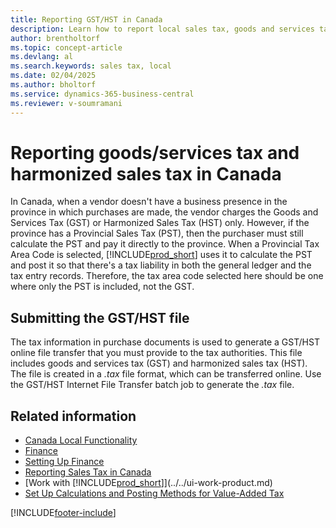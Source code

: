 ```yaml
---
title: Reporting GST/HST in Canada
description: Learn how to report local sales tax, goods and services tax in Canada.
author: brentholtorf
ms.topic: concept-article
ms.devlang: al
ms.search.keywords: sales tax, local
ms.date: 02/04/2025
ms.author: bholtorf
ms.service: dynamics-365-business-central
ms.reviewer: v-soumramani
---
```


# Reporting goods/services tax and harmonized sales tax in Canada

In Canada, when a vendor doesn't have a business presence in the province in which purchases are made, the vendor charges the Goods and Services Tax (GST) or Harmonized Sales Tax (HST) only. However, if the province has a Provincial Sales Tax (PST), then the purchaser must still calculate the PST and pay it directly to the province. When a Provincial Tax Area Code is selected, [!INCLUDE[prod_short](../../includes/prod_short.md)] uses it to calculate the PST and post it so that there's a tax liability in both the general ledger and the tax entry records. Therefore, the tax area code selected here should be one where only the PST is included, not the GST.  

## Submitting the GST/HST file

The tax information in purchase documents is used to generate a GST/HST online file transfer that you must provide to the tax authorities. This file includes goods and services tax (GST) and harmonized sales tax (HST). The file is created in a *.tax* file format, which can be transferred online. Use the GST/HST Internet File Transfer batch job to generate the *.tax* file.

## Related information

- [Canada Local Functionality](canada-local-functionality.md)  
- [Finance](../../finance.md)  
- [Setting Up Finance](../../finance-setup-finance.md)  
- [Reporting Sales Tax in Canada](ca-sales-tax.md)  
- [Work with [!INCLUDE[prod_short](../../includes/prod_short.md)]](../../ui-work-product.md)
- [Set Up Calculations and Posting Methods for Value-Added Tax](../../finance-setup-vat.md)  

[!INCLUDE[footer-include](../../includes/footer-banner.md)]
